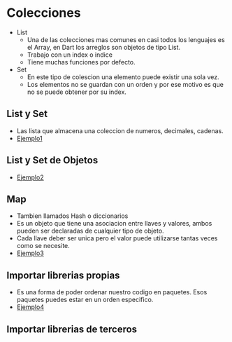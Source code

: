 # Colecciones
 - List
    - Una de las colecciones mas comunes en casi todos los lenguajes es el Array, en Dart los arreglos son objetos de tipo List.
    - Trabajo con un index o indice
    - Tiene muchas funciones por defecto.
 - Set
    - En este tipo de colescion una elemento puede existir una sola vez.
    - Los elementos no se guardan con un orden y por ese motivo es que no se puede obtener por su index.

## List y Set
- Las lista que almacena una coleccion de numeros, decimales, cadenas.
- [Ejemplo1](../examples/6-concept-advanced/ejemplo1/README.md)

## List y Set de Objetos
- [Ejemplo2](../examples/6-concept-advanced/ejemplo2/README.md)

## Map
- Tambien llamados Hash o diccionarios
- Es un objeto que tiene una asociacion entre llaves y valores, ambos pueden ser declaradas de cualquier tipo de objeto.
- Cada llave deber ser unica pero el valor puede utilizarse tantas veces como se necesite.
- [Ejemplo3](../examples/6-concept-advanced/ejemplo3/README.md)

## Importar librerias propias
- Es una forma de poder ordenar nuestro codigo en paquetes. Esos paquetes puedes estar en un orden especifico.
- [Ejemplo4](../examples/6-concept-advanced/ejemplo4/README.md)

## Importar librerias de terceros